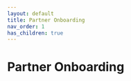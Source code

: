 ```yaml
---
layout: default
title: Partner Onboarding
nav_order: 1
has_children: true
---
```


# Partner Onboarding

